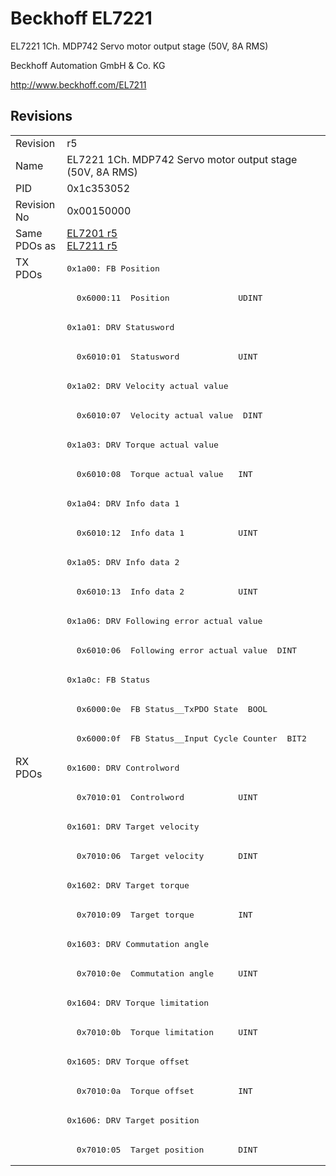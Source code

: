 # Beckhoff EL7221

EL7221 1Ch. MDP742 Servo motor output stage (50V, 8A RMS)

Beckhoff Automation GmbH & Co. KG

http://www.beckhoff.com/EL7211

## Revisions
<table>
<tr >
<td>Revision</td>
<td><div class="foo">r5</div></td>
</tr>
<tr >
<td>Name</td>
<td><div class="foo">EL7221 1Ch. MDP742 Servo motor output stage (50V, 8A RMS)</div></td>
</tr>
<tr >
<td>PID</td>
<td><div class="foo">0x1c353052</div></td>
</tr>
<tr >
<td>Revision No</td>
<td>0x00150000</td>
</tr>
<tr >
<td>Same PDOs as</td>
<td><a href="EL7201">EL7201 r5</a><br/><a href="EL7211">EL7211 r5</a></td>
</tr>
<tr class="txpdo pdosection">
<td rowspan=17 valign=top>TX PDOs</td>
<td><pre>0x1a00: FB Position</pre></td>
<td></td>
</tr>
<tr class="txpdo">
<td><pre>  0x6000:11  Position              UDINT</pre></td>
</tr>
<tr class="txpdo pdosection">
<td><pre>0x1a01: DRV Statusword</pre></td>
</tr>
<tr class="txpdo">
<td><pre>  0x6010:01  Statusword            UINT</pre></td>
</tr>
<tr class="txpdo pdosection">
<td><pre>0x1a02: DRV Velocity actual value</pre></td>
</tr>
<tr class="txpdo">
<td><pre>  0x6010:07  Velocity actual value  DINT</pre></td>
</tr>
<tr class="txpdo pdosection">
<td><pre>0x1a03: DRV Torque actual value</pre></td>
</tr>
<tr class="txpdo">
<td><pre>  0x6010:08  Torque actual value   INT</pre></td>
</tr>
<tr class="txpdo pdosection">
<td><pre>0x1a04: DRV Info data 1</pre></td>
</tr>
<tr class="txpdo">
<td><pre>  0x6010:12  Info data 1           UINT</pre></td>
</tr>
<tr class="txpdo pdosection">
<td><pre>0x1a05: DRV Info data 2</pre></td>
</tr>
<tr class="txpdo">
<td><pre>  0x6010:13  Info data 2           UINT</pre></td>
</tr>
<tr class="txpdo pdosection">
<td><pre>0x1a06: DRV Following error actual value</pre></td>
</tr>
<tr class="txpdo">
<td><pre>  0x6010:06  Following error actual value  DINT</pre></td>
</tr>
<tr class="txpdo pdosection">
<td><pre>0x1a0c: FB Status</pre></td>
</tr>
<tr class="txpdo">
<td><pre>  0x6000:0e  FB Status__TxPDO State  BOOL</pre></td>
</tr>
<tr class="txpdo">
<td><pre>  0x6000:0f  FB Status__Input Cycle Counter  BIT2</pre></td>
</tr>
<tr class="rxpdo pdosection">
<td rowspan=14 valign=top>RX PDOs</td>
<td><pre>0x1600: DRV Controlword</pre></td>
<td></td>
</tr>
<tr class="rxpdo">
<td><pre>  0x7010:01  Controlword           UINT</pre></td>
</tr>
<tr class="rxpdo pdosection">
<td><pre>0x1601: DRV Target velocity</pre></td>
</tr>
<tr class="rxpdo">
<td><pre>  0x7010:06  Target velocity       DINT</pre></td>
</tr>
<tr class="rxpdo pdosection">
<td><pre>0x1602: DRV Target torque</pre></td>
</tr>
<tr class="rxpdo">
<td><pre>  0x7010:09  Target torque         INT</pre></td>
</tr>
<tr class="rxpdo pdosection">
<td><pre>0x1603: DRV Commutation angle</pre></td>
</tr>
<tr class="rxpdo">
<td><pre>  0x7010:0e  Commutation angle     UINT</pre></td>
</tr>
<tr class="rxpdo pdosection">
<td><pre>0x1604: DRV Torque limitation</pre></td>
</tr>
<tr class="rxpdo">
<td><pre>  0x7010:0b  Torque limitation     UINT</pre></td>
</tr>
<tr class="rxpdo pdosection">
<td><pre>0x1605: DRV Torque offset</pre></td>
</tr>
<tr class="rxpdo">
<td><pre>  0x7010:0a  Torque offset         INT</pre></td>
</tr>
<tr class="rxpdo pdosection">
<td><pre>0x1606: DRV Target position</pre></td>
</tr>
<tr class="rxpdo">
<td><pre>  0x7010:05  Target position       DINT</pre></td>
</tr>
</table>
